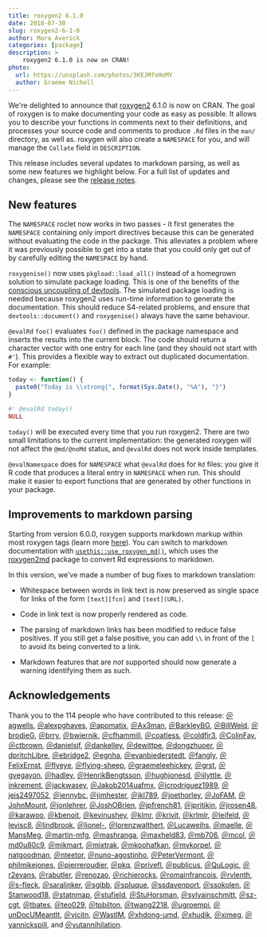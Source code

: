 ```yaml
---
title: roxygen2 6.1.0
date: 2018-07-30
slug: roxygen2-6-1-0
author: Mara Averick
categories: [package]
description: >
    roxygen2 6.1.0 is now on CRAN!
photo:
  url: https://unsplash.com/photos/3KEJMfoHoMY
  author: Graeme Nicholl
---
```




We're delighted to announce that [roxygen2](https://CRAN.R-project.org/package=roxygen2) 
6.1.0 is now on CRAN. The goal of roxygen is to make documenting your code as 
easy as possible. It allows you to describe your functions in comments next to 
their definitions, and processes your source code and comments to produce `.Rd` 
files in the `man/` directory, as well as. roxygen will also create a 
`NAMESPACE` for you, and will manage the `Collate` field in `DESCRIPTION`.

This release includes several updates to markdown parsing, as well as some new 
features we highlight below. For a full list of updates and changes, please 
see the [release notes](https://github.com/klutometis/roxygen/blob/master/NEWS.md#roxygen2-610).

## New features

The `NAMESPACE` roclet now works in two passes - it first generates the 
`NAMESPACE` containing only import directives because this can be generated 
without evaluating the code in the package. This alleviates a problem where it 
was previously possible to get into a state that you could only get out of by 
carefully editing the `NAMESPACE` by hand.

`roxygenise()` now uses `pkgload::load_all()` instead of a homegrown solution 
to simulate package loading. This is one of the benefits of the 
[conscious uncoupling of devtools](http://devtools.r-lib.org/#diaspora). The 
simulated package loading is needed because roxygen2 uses run-time information 
to generate the documentation. This should reduce S4-related problems, and 
ensure that `devtools::document()` and `roxygenise()` always have the same 
behaviour.

`@evalRd` `foo()` evaluates `foo()` defined in the package namespace and 
inserts the results into the current block. The code should return a character 
vector with one entry for each line (and they should not start with `#'`). This 
provides a flexible way to extract out duplicated documentation. For example:


```r
today <- function() {
  paste0("Today is \\strong{", format(Sys.Date(), "%A"), "}")
}

#' @evalRd today()
NULL
```

`today()` will be executed every time that you run roxygen2. There are two small 
limitations to the current implementation: the generated roxygen will not affect 
the `@md/@noMd` status, and `@evalRd` does not work inside templates.  

`@evalNamespace` does for `NAMESPACE` what `@evalRd` does for `Rd` files: you 
give it R code that produces a literal entry in `NAMESPACE` when run. This 
should make it easier to export functions that are generated by other 
functions in your package.

## Improvements to markdown parsing

Starting from version 6.0.0, roxygen supports markdown markup within most 
roxygen tags (learn more [here](https://cran.r-project.org/web/packages/roxygen2/vignettes/markdown.html)). You can switch to markdown documentation with
[`usethis::use_roxygen_md()`](http://usethis.r-lib.org/reference/use_roxygen_md.html), 
which uses the [roxygen2md](https://github.com/r-lib/roxygen2md) package to 
convert Rd expressions to markdown. 

In this version, we've made a number of bug fixes to markdown translation:  

* Whitespace between words in link text is now preserved as single space for 
links of the form `[text][fcn]` and `[text](URL)`.  

* Code in link text is now properly rendered as code.  

* The parsing of markdown links has been modified to reduce false 
positives. If you still get a false positive, you can add `\\` in front of the 
`[` to avoid its being converted to a link.  

* Markdown features that are _not_ supported should now generate a warning 
identifying them as such.  

## Acknowledgements

Thank you to the 114 people who have contributed to this release: [&#xFF20;agwells](https://github.com/agwells), 
[&#xFF20;alexpghayes](https://github.com/alexpghayes), [&#xFF20;apomatix](https://github.com/apomatix), [&#xFF20;Ax3man](https://github.com/Ax3man), [&#xFF20;BarkleyBG](https://github.com/BarkleyBG), [&#xFF20;BillWeld](https://github.com/BillWeld), [&#xFF20;brodieG](https://github.com/brodieG), [&#xFF20;brry](https://github.com/brry), [&#xFF20;bwiernik](https://github.com/bwiernik), [&#xFF20;cfhammill](https://github.com/cfhammill), [&#xFF20;coatless](https://github.com/coatless), [&#xFF20;coldfir3](https://github.com/coldfir3), [&#xFF20;ColinFay](https://github.com/ColinFay), [&#xFF20;ctbrown](https://github.com/ctbrown), [&#xFF20;danielsjf](https://github.com/danielsjf), [&#xFF20;dankelley](https://github.com/dankelley), [&#xFF20;dewittpe](https://github.com/dewittpe), [&#xFF20;dongzhuoer](https://github.com/dongzhuoer), [&#xFF20;dpritchLibre](https://github.com/dpritchLibre), [&#xFF20;ebridge2](https://github.com/ebridge2), [&#xFF20;egnha](https://github.com/egnha), [&#xFF20;evanbiederstedt](https://github.com/evanbiederstedt), [&#xFF20;fangly](https://github.com/fangly), [&#xFF20;FelixErnst](https://github.com/FelixErnst), [&#xFF20;flyeye](https://github.com/flyeye), [&#xFF20;flying-sheep](https://github.com/flying-sheep), [&#xFF20;graemeleehickey](https://github.com/graemeleehickey), [&#xFF20;grst](https://github.com/grst), [&#xFF20;gvegayon](https://github.com/gvegayon), [&#xFF20;hadley](https://github.com/hadley), [&#xFF20;HenrikBengtsson](https://github.com/HenrikBengtsson), [&#xFF20;hughjonesd](https://github.com/hughjonesd), [&#xFF20;ijlyttle](https://github.com/ijlyttle), [&#xFF20;inkrement](https://github.com/inkrement), [&#xFF20;jackwasey](https://github.com/jackwasey), [&#xFF20;Jakob2014uafmx](https://github.com/Jakob2014uafmx), [&#xFF20;jcrodriguez1989](https://github.com/jcrodriguez1989), [&#xFF20;jeis2497052](https://github.com/jeis2497052), [&#xFF20;jennybc](https://github.com/jennybc), [&#xFF20;jimhester](https://github.com/jimhester), [&#xFF20;jkl789](https://github.com/jkl789), [&#xFF20;joethorley](https://github.com/joethorley), [&#xFF20;JoFAM](https://github.com/JoFAM), [&#xFF20;JohnMount](https://github.com/JohnMount), [&#xFF20;jonlehrer](https://github.com/jonlehrer), [&#xFF20;JoshOBrien](https://github.com/JoshOBrien), [&#xFF20;jpfrench81](https://github.com/jpfrench81), [&#xFF20;jpritikin](https://github.com/jpritikin), [&#xFF20;jrosen48](https://github.com/jrosen48), [&#xFF20;karawoo](https://github.com/karawoo), [&#xFF20;kbenoit](https://github.com/kbenoit), [&#xFF20;kevinushey](https://github.com/kevinushey), [&#xFF20;klmr](https://github.com/klmr), [&#xFF20;krivit](https://github.com/krivit), [&#xFF20;krlmlr](https://github.com/krlmlr), [&#xFF20;leifeld](https://github.com/leifeld), [&#xFF20;levisc8](https://github.com/levisc8), [&#xFF20;lindbrook](https://github.com/lindbrook), [&#xFF20;lionel-](https://github.com/lionel-), [&#xFF20;lorenzwalthert](https://github.com/lorenzwalthert), [&#xFF20;Lucaweihs](https://github.com/Lucaweihs), [&#xFF20;maelle](https://github.com/maelle), [&#xFF20;MansMeg](https://github.com/MansMeg), [&#xFF20;martin-mfg](https://github.com/martin-mfg), [&#xFF20;mashranga](https://github.com/mashranga), [&#xFF20;maxheld83](https://github.com/maxheld83), [&#xFF20;mb706](https://github.com/mb706), [&#xFF20;mcol](https://github.com/mcol), [&#xFF20;md0u80c9](https://github.com/md0u80c9), [&#xFF20;mikmart](https://github.com/mikmart), [&#xFF20;mixtrak](https://github.com/mixtrak), [&#xFF20;mkoohafkan](https://github.com/mkoohafkan), [&#xFF20;mvkorpel](https://github.com/mvkorpel), [&#xFF20;natgoodman](https://github.com/natgoodman), [&#xFF20;nteetor](https://github.com/nteetor), [&#xFF20;nuno-agostinho](https://github.com/nuno-agostinho), [&#xFF20;PeterVermont](https://github.com/PeterVermont), [&#xFF20;philmikejones](https://github.com/philmikejones), [&#xFF20;pierreroudier](https://github.com/pierreroudier), [&#xFF20;pkq](https://github.com/pkq), [&#xFF20;privefl](https://github.com/privefl), [&#xFF20;publicus](https://github.com/publicus), [&#xFF20;QuLogic](https://github.com/QuLogic), [&#xFF20;r2evans](https://github.com/r2evans), [&#xFF20;rabutler](https://github.com/rabutler), [&#xFF20;renozao](https://github.com/renozao), [&#xFF20;richierocks](https://github.com/richierocks), [&#xFF20;romainfrancois](https://github.com/romainfrancois), [&#xFF20;rvlenth](https://github.com/rvlenth), [&#xFF20;s-fleck](https://github.com/s-fleck), [&#xFF20;saralinker](https://github.com/saralinker), [&#xFF20;sgibb](https://github.com/sgibb), [&#xFF20;spluque](https://github.com/spluque), [&#xFF20;ssdavenport](https://github.com/ssdavenport), [&#xFF20;ssokolen](https://github.com/ssokolen), [&#xFF20;Stanwood18](https://github.com/Stanwood18), [&#xFF20;statnmap](https://github.com/statnmap), [&#xFF20;stufield](https://github.com/stufield), [&#xFF20;StuHorsman](https://github.com/StuHorsman), [&#xFF20;sylvainschmitt](https://github.com/sylvainschmitt), [&#xFF20;sz-cgt](https://github.com/sz-cgt), [&#xFF20;tbates](https://github.com/tbates), [&#xFF20;teo029](https://github.com/teo029), [&#xFF20;tpbilton](https://github.com/tpbilton), [&#xFF20;twang2218](https://github.com/twang2218), [&#xFF20;ugroempi](https://github.com/ugroempi), [&#xFF20;unDocUMeantIt](https://github.com/unDocUMeantIt), [&#xFF20;vjcitn](https://github.com/vjcitn), [&#xFF20;WastlM](https://github.com/WastlM), [&#xFF20;xhdong-umd](https://github.com/xhdong-umd), [&#xFF20;xhudik](https://github.com/xhudik), [&#xFF20;ximeg](https://github.com/ximeg), [&#xFF20;yannickspill](https://github.com/yannickspill), and [&#xFF20;yutannihilation](https://github.com/yutannihilation).

